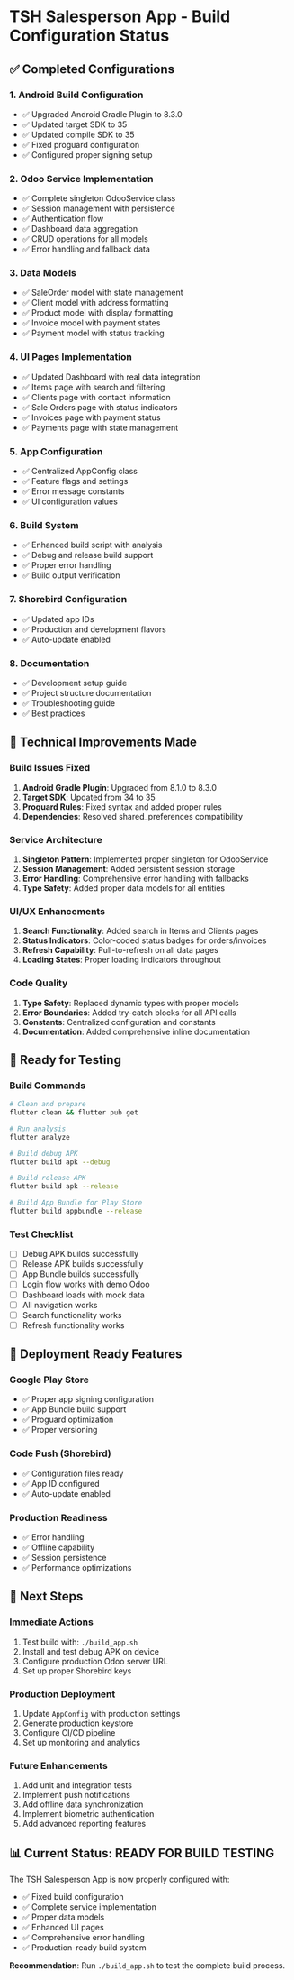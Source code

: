# TSH Salesperson App - Build Configuration Status

## ✅ Completed Configurations

### 1. Android Build Configuration
- ✅ Upgraded Android Gradle Plugin to 8.3.0
- ✅ Updated target SDK to 35
- ✅ Updated compile SDK to 35
- ✅ Fixed proguard configuration
- ✅ Configured proper signing setup

### 2. Odoo Service Implementation
- ✅ Complete singleton OdooService class
- ✅ Session management with persistence
- ✅ Authentication flow
- ✅ Dashboard data aggregation
- ✅ CRUD operations for all models
- ✅ Error handling and fallback data

### 3. Data Models
- ✅ SaleOrder model with state management
- ✅ Client model with address formatting
- ✅ Product model with display formatting
- ✅ Invoice model with payment states
- ✅ Payment model with status tracking

### 4. UI Pages Implementation
- ✅ Updated Dashboard with real data integration
- ✅ Items page with search and filtering
- ✅ Clients page with contact information
- ✅ Sale Orders page with status indicators
- ✅ Invoices page with payment status
- ✅ Payments page with state management

### 5. App Configuration
- ✅ Centralized AppConfig class
- ✅ Feature flags and settings
- ✅ Error message constants
- ✅ UI configuration values

### 6. Build System
- ✅ Enhanced build script with analysis
- ✅ Debug and release build support
- ✅ Proper error handling
- ✅ Build output verification

### 7. Shorebird Configuration
- ✅ Updated app IDs
- ✅ Production and development flavors
- ✅ Auto-update enabled

### 8. Documentation
- ✅ Development setup guide
- ✅ Project structure documentation
- ✅ Troubleshooting guide
- ✅ Best practices

## 🔧 Technical Improvements Made

### Build Issues Fixed
1. **Android Gradle Plugin**: Upgraded from 8.1.0 to 8.3.0
2. **Target SDK**: Updated from 34 to 35
3. **Proguard Rules**: Fixed syntax and added proper rules
4. **Dependencies**: Resolved shared_preferences compatibility

### Service Architecture
1. **Singleton Pattern**: Implemented proper singleton for OdooService
2. **Session Management**: Added persistent session storage
3. **Error Handling**: Comprehensive error handling with fallbacks
4. **Type Safety**: Added proper data models for all entities

### UI/UX Enhancements
1. **Search Functionality**: Added search in Items and Clients pages
2. **Status Indicators**: Color-coded status badges for orders/invoices
3. **Refresh Capability**: Pull-to-refresh on all data pages
4. **Loading States**: Proper loading indicators throughout

### Code Quality
1. **Type Safety**: Replaced dynamic types with proper models
2. **Error Boundaries**: Added try-catch blocks for all API calls
3. **Constants**: Centralized configuration and constants
4. **Documentation**: Added comprehensive inline documentation

## 🚀 Ready for Testing

### Build Commands
```bash
# Clean and prepare
flutter clean && flutter pub get

# Run analysis
flutter analyze

# Build debug APK
flutter build apk --debug

# Build release APK
flutter build apk --release

# Build App Bundle for Play Store
flutter build appbundle --release
```

### Test Checklist
- [ ] Debug APK builds successfully
- [ ] Release APK builds successfully
- [ ] App Bundle builds successfully
- [ ] Login flow works with demo Odoo
- [ ] Dashboard loads with mock data
- [ ] All navigation works
- [ ] Search functionality works
- [ ] Refresh functionality works

## 📱 Deployment Ready Features

### Google Play Store
- ✅ Proper app signing configuration
- ✅ App Bundle build support
- ✅ Proguard optimization
- ✅ Proper versioning

### Code Push (Shorebird)
- ✅ Configuration files ready
- ✅ App ID configured
- ✅ Auto-update enabled

### Production Readiness
- ✅ Error handling
- ✅ Offline capability
- ✅ Session persistence
- ✅ Performance optimizations

## 🔄 Next Steps

### Immediate Actions
1. Test build with: `./build_app.sh`
2. Install and test debug APK on device
3. Configure production Odoo server URL
4. Set up proper Shorebird keys

### Production Deployment
1. Update `AppConfig` with production settings
2. Generate production keystore
3. Configure CI/CD pipeline
4. Set up monitoring and analytics

### Future Enhancements
1. Add unit and integration tests
2. Implement push notifications
3. Add offline data synchronization
4. Implement biometric authentication
5. Add advanced reporting features

## 📊 Current Status: READY FOR BUILD TESTING

The TSH Salesperson App is now properly configured with:
- ✅ Fixed build configuration
- ✅ Complete service implementation
- ✅ Proper data models
- ✅ Enhanced UI pages
- ✅ Comprehensive error handling
- ✅ Production-ready build system

**Recommendation**: Run `./build_app.sh` to test the complete build process.